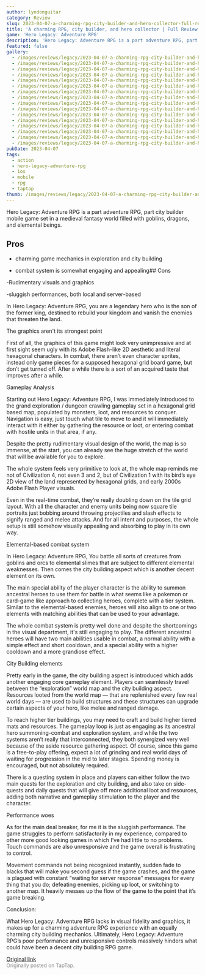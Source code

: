 ```yaml
---
author: lyndonguitar
category: Review
slug: 2023-04-07-a-charming-rpg-city-builder-and-hero-collector-full-review-hero-legacy-adventure-rpg
title: 'A charming RPG, city builder, and hero collector | Full Review - Hero Legacy: Adventure RPG'
game: 'Hero Legacy: Adventure RPG'
description: 'Hero Legacy: Adventure RPG is a part adventure RPG, part city builder mobile game set in a medieval fantasy world filled with goblins, dragons, and elemental beings.'
featured: false
gallery:
  - /images/reviews/legacy/2023-04-07-a-charming-rpg-city-builder-and-hero-collector--full-review---hero-legacy-adventure-rpg-0.avif
  - /images/reviews/legacy/2023-04-07-a-charming-rpg-city-builder-and-hero-collector--full-review---hero-legacy-adventure-rpg-1.avif
  - /images/reviews/legacy/2023-04-07-a-charming-rpg-city-builder-and-hero-collector--full-review---hero-legacy-adventure-rpg-2.avif
  - /images/reviews/legacy/2023-04-07-a-charming-rpg-city-builder-and-hero-collector--full-review---hero-legacy-adventure-rpg-3.avif
  - /images/reviews/legacy/2023-04-07-a-charming-rpg-city-builder-and-hero-collector--full-review---hero-legacy-adventure-rpg-4.avif
  - /images/reviews/legacy/2023-04-07-a-charming-rpg-city-builder-and-hero-collector--full-review---hero-legacy-adventure-rpg-5.avif
  - /images/reviews/legacy/2023-04-07-a-charming-rpg-city-builder-and-hero-collector--full-review---hero-legacy-adventure-rpg-6.avif
  - /images/reviews/legacy/2023-04-07-a-charming-rpg-city-builder-and-hero-collector--full-review---hero-legacy-adventure-rpg-7.avif
  - /images/reviews/legacy/2023-04-07-a-charming-rpg-city-builder-and-hero-collector--full-review---hero-legacy-adventure-rpg-8.avif
  - /images/reviews/legacy/2023-04-07-a-charming-rpg-city-builder-and-hero-collector--full-review---hero-legacy-adventure-rpg-9.avif
  - /images/reviews/legacy/2023-04-07-a-charming-rpg-city-builder-and-hero-collector--full-review---hero-legacy-adventure-rpg-10.avif
  - /images/reviews/legacy/2023-04-07-a-charming-rpg-city-builder-and-hero-collector--full-review---hero-legacy-adventure-rpg-11.avif
  - /images/reviews/legacy/2023-04-07-a-charming-rpg-city-builder-and-hero-collector--full-review---hero-legacy-adventure-rpg-12.avif
  - /images/reviews/legacy/2023-04-07-a-charming-rpg-city-builder-and-hero-collector--full-review---hero-legacy-adventure-rpg-13.avif
  - /images/reviews/legacy/2023-04-07-a-charming-rpg-city-builder-and-hero-collector--full-review---hero-legacy-adventure-rpg-14.avif
  - /images/reviews/legacy/2023-04-07-a-charming-rpg-city-builder-and-hero-collector--full-review---hero-legacy-adventure-rpg-15.avif
pubDate: 2023-04-07
tags:
  - action
  - hero-legacy-adventure-rpg
  - ios
  - mobile
  - rpg
  - taptap
thumb: /images/reviews/legacy/2023-04-07-a-charming-rpg-city-builder-and-hero-collector--full-review---hero-legacy-adventure-rpg-0.avif
---
```


Hero Legacy: Adventure RPG is a part adventure RPG, part city builder mobile game set in a medieval fantasy world filled with goblins, dragons, and elemental beings.




## Pros



- charming game mechanics in exploration and city building


- combat system is somewhat engaging and appealing## Cons


-Rudimentary visuals and graphics

-sluggish performances, both local and server-based

In Hero Legacy: Adventure RPG, you are a legendary hero who is the son of the former king, destined to rebuild your kingdom and vanish the enemies that threaten the land.

The graphics aren't its strongest point

First of all, the graphics of this game might look very unimpressive and at first sight seem ugly with its Adobe Flash-like 2D aesthetic and literal hexagonal characters. In combat, there aren’t even character sprites, instead only game pieces for a supposed hexagonal grid board game, but don’t get turned off. After a while there is a sort of an acquired taste that improves after a while.

Gameplay Analysis

Starting out Hero Legacy: Adventure RPG, I was immediately introduced to the grand exploration / dungeon crawling gameplay set in a hexagonal grid based map, populated by monsters, loot, and resources to conquer. Navigation is easy, just touch what tile to move to and it will immediately interact with it either by gathering the resource or loot, or entering combat with hostile units in that area, if any.

Despite the pretty rudimentary visual design of the world, the map is so immense, at the start, you can already see the huge stretch of the world that will be available for you to explore.

The whole system feels very primitive to look at, the whole map reminds me not of Civilization 4, not even 3 and 2, but of Civilization 1 with its bird’s eye 2D view of the land represented by hexagonal grids, and early 2000s Adobe Flash Player visuals.

Even in the real-time combat, they’re really doubling down on the tile grid layout. With all the character and enemy units being now square tile portraits just bobbing around throwing projectiles and slash effects to signify ranged and melee attacks. And for all intent and purposes, the whole setup is still somehow visually appealing and absorbing to play in its own way.

Elemental-based combat system

In Hero Legacy: Adventure RPG, You battle all sorts of creatures from goblins and orcs to elemental slimes that are subject to different elemental weaknesses. Then comes the city building aspect which is another decent element on its own.

The main special ability of the player character is the ability to summon ancestral heroes to use them for battle in what seems like a pokemon or card-game like approach to collecting heroes, complete with a tier system. Similar to the elemental-based enemies, heroes will also align to one or two elements with matching abilities that can be used to your advantage.

The whole combat system is pretty well done and despite the shortcomings in the visual department, it's still engaging to play. The different ancestral heroes will have two main abilities usable in combat, a normal ability with a simple effect and short cooldown, and a special ability with a higher cooldown and a more grandiose effect.

City Building elements

Pretty early in the game, the city building aspect is introduced which adds another engaging core gameplay element. Players can seamlessly travel between the “exploration” world map and the city building aspect. Resources looted from the world map  — that are replenished every few real world days —  are used to build structures and these structures can upgrade certain aspects of your hero, like melee and ranged damage.

To reach higher tier buildings, you may need to craft and build higher tiered mats and resources. The gameplay loop is just as engaging as its ancestral hero summoning-combat and exploration system, and while the two systems aren’t really that interconnected, they both synergized very well because of the aside resource gathering aspect. Of course, since this game is a free-to-play offering, expect a lot of grinding and real world days of waiting for progression in the mid to later stages. Spending money is encouraged, but not absolutely required.

There is a questing system in place and players can either follow the two main quests for the exploration and city building, and also take on side-quests and daily quests that will give off more additional loot and resources, adding both narrative and gameplay stimulation to the player and the character.

Performance woes

As for the main deal breaker, for me it is the sluggish performance. The game struggles to perform satisfactorily in my experience, compared to other more good looking games in which I’ve had little to no problems. Touch commands are also unresponsive and the game overall is frustrating to control.

Movement commands not being recognized instantly, sudden fade to blacks that will make you second guess if the game crashes, and the game is plagued with constant “waiting for server response” messages for every thing that you do; defeating enemies, picking up loot, or switching to another map. It heavily messes up the flow of the game to the point that it’s game breaking.

Conclusion:

What Hero Legacy: Adventure RPG lacks in visual fidelity and graphics, it makes up for a charming adventure RPG experience with an equally charming city building mechanics. Ultimately, Hero Legacy: Adventure RPG’s poor performance and unresponsive controls massively hinders what could have been a decent city building RPG game.

[Original link](https://www.taptap.io/post/5034885)<br><span style="font-size: 0.95em; color: #888;">Originally posted on TapTap.</span>